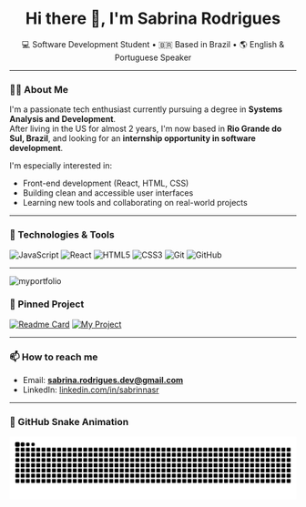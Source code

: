 <h1 align="center">Hi there 👋, I'm Sabrina Rodrigues</h1>

<p align="center">
  💻 Software Development Student • 🇧🇷 Based in Brazil • 🌎 English & Portuguese Speaker
</p>

---

### 👩‍💻 About Me

I'm a passionate tech enthusiast currently pursuing a degree in **Systems Analysis and Development**.  
After living in the US for almost 2 years, I'm now based in **Rio Grande do Sul, Brazil**, and looking for an **internship opportunity in software development**.

I'm especially interested in:
- Front-end development (React, HTML, CSS)
- Building clean and accessible user interfaces
- Learning new tools and collaborating on real-world projects

---

### 🚀 Technologies & Tools

![JavaScript](https://img.shields.io/badge/-JavaScript-F7DF1E?style=flat&logo=javascript&logoColor=black)
![React](https://img.shields.io/badge/-React-61DAFB?style=flat&logo=react&logoColor=black)
![HTML5](https://img.shields.io/badge/-HTML5-E34F26?style=flat&logo=html5&logoColor=white)
![CSS3](https://img.shields.io/badge/-CSS3-1572B6?style=flat&logo=css3&logoColor=white)
![Git](https://img.shields.io/badge/-Git-F05032?style=flat&logo=git&logoColor=white)
![GitHub](https://img.shields.io/badge/-GitHub-181717?style=flat&logo=github&logoColor=white)

---
![myportfolio]()

### 📌 Pinned Project

[![Readme Card](https://github-readme-stats.vercel.app/api/pin/?username=flickshelf&repo=flickshelf-ui&theme=default)](https://github.com/flickshelf/flickshelf-ui)
[![My Project](https://github.com/user-attachments/assets/a76900e5-6dab-4ae4-a3d1-77c5d4530914)](https://sabrinarodrigues.dev/)


---

### 📫 How to reach me

- Email: **sabrina.rodrigues.dev@gmail.com**
- LinkedIn: [linkedin.com/in/sabrinnasr](https://www.linkedin.com/in/sabrinnasr)

---

### 🐍 GitHub Snake Animation

<picture>
  <source media="(prefers-color-scheme: dark)" srcset="https://raw.githubusercontent.com/sabrinnasr/sabrinnasr/output/github-contribution-grid-snake-dark.svg">
  <source media="(prefers-color-scheme: light)" srcset="https://raw.githubusercontent.com/sabrinnasr/sabrinnasr/output/github-contribution-grid-snake.svg">
  <img alt="github contribution grid snake animation" src="https://raw.githubusercontent.com/sabrinnasr/sabrinnasr/output/github-contribution-grid-snake.svg">
</picture>
